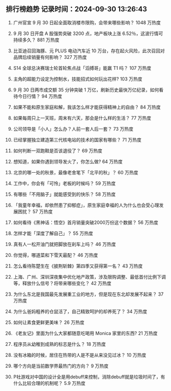 
## 排行榜趋势 记录时间：2024-09-30 13:26:43
  
  1. 广州官宣 9 月 30 日起全面取消楼市限购，会带来哪些影响？ 1048 万热度
    
  2. 9 月 30 日开盘 A 股强势突破 3200 点，地产板块上涨 6.52％，这波行情可持续多久？ 881 万热度
    
  3. 比亚迪召回海豚、元 PLUS 电动汽车近 10 万台，存在起火风险，此次召回对品牌后续销量有何影响？ 327 万热度
    
  4. S14 全球总决赛瑞士轮首轮焦点战「滔搏哥」能赢 T1 吗？ 107 万热度
    
  5. 主角的超能力设定为控制水，技能招式如何玩出花样? 103 万热度
    
  6. 9 月 30 日两市成交额 35 分钟突破 1 万亿，刷新历史最快万亿纪录，如何看待今日行情？ 94 万热度
    
  7. 如果不能和原生家庭和解，我该怎么样才能获得精神上的自由？ 84 万热度
    
  8. 如果每周只上一天班，周末有六天，那会是什么样的生活？ 77 万热度
    
  9. 公司领导是「小人」怎么办？人前一套人后一套？ 73 万热度
    
  10. 已经掌握独立建造第三代核电站的技术的国家有哪些？ 71 万热度
    
  11. 如何判断一双跑鞋是否该退役了？ 69 万热度
    
  12. 想知道，如果你遇到领导发火了，你怎么做? 64 万热度
    
  13. 北京的哪一处的秋景，最像老舍笔下「北平的秋」？ 60 万热度
    
  14. 工作中，你会有「可怜」老板的时候吗？ 59 万热度
    
  15. 有哪些「不用脑子」就能感受到的快乐？ 58 万热度
    
  16. 「我童年幸福，却依然患了抑郁症」，原生家庭幸福的人为什么也会受心理发展困扰？ 57 万热度
    
  17. ‌如何看待《黑神话：悟空》首月销量突破2000万份这个数据？ 56 万热度
    
  18. 怎样才能「深度了解自己」？ 55 万热度
    
  19. 真有人一松开油门就把脚放在刹车上吗？ 46 万热度
    
  20. 你觉得，哪道菜和下雪天最配？ 46 万热度
    
  21. 怎么看待陈楚生在《披荆斩棘》第四季又获得第一名？ 43 万热度
    
  22. 上海、广州、深圳深夜集中优化地产政策，涉及限购调整、最低首付比例下调等，释放什么信号？将带来哪些变化？ 42 万热度
    
  23. 为什么东北是我国最先发展重工业的地方，但是现在东北却发展不起来？ 37 万热度
    
  24. 为什么爸妈粗养的仓鼠活了，自己精致呵护的却养死了？ 34 万热度
    
  25. 如何让素食更鲜更美味？ 26 万热度
    
  26. 《老友记》里面为什么大家都随意吃喝用 Monica 家里的东西? 21 万热度
    
  27. 程序员从幼稚到成熟的标志是什么？ 18 万热度
    
  28. 没有冰箱的时候，居住在热带的人是不是从来没见过冰？ 10 万热度
    
  29. 哪个方向是当前数学界最热门的方向？ 9 万热度
    
  30. P社游戏对中国的设计全是用debuff来控制，消除debuff就是垃圾时间了，有什么比较合理的机制呢？ 5.9 万热度
    